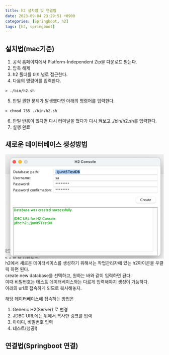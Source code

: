 ```yaml
---
title: h2 설치법 및 연결법
date: 2023-09-04 23:29:51 +0900
categories: [Springboot, h2]
tags: [h2, springboot]     
---
```


## 설치법(mac기준)

1. 공식 홈페이지에서 Platform-Independent Zip을 다운로드 받는다.  
2. 압축 해제
3. h2 폴더를 터미널로 접근한다.
4. 다음의 명령어를 입력한다.   
```
> ./bin/h2.sh
``` 
5. 만일 권한 문제가 발생했다면 아래의 명령어를 입력한다.
```
> chmod 755 ./bin/h2.sh
``` 
6. 만일 반응이 없다면 다시 터미널을 껐다가 다시 켜보고 ./bin/h2.sh를 입력한다.
7. 실행 완료

## 새로운 데이터베이스 생성방법
![create_database](https://raw.githubusercontent.com/mearyne/mdImgHost/master/_posts/2023-09-04-h2.md/3723805836698.png)
h2에서 새로운 데이터베이스를 생성하기 위해서는 작업관리자에 있는 h2아이콘을 우클릭 하면 된다.  
create new database를 선택하고, 원하는 바와 같이 입력하면 된다.   
이때 비밀번호는 테스트 데이터베이스와는 다르게 입력해야지 생성이 가능하다.  
아래의 url로 접속하게 되므로 복사해놓자.  


해당 데이터베이스에 접속하는 방법은 
1. Generic H2(Server) 로 변경
2. JDBC URL에는 위에서 복사한 링크를 입력
3. 아이디, 비밀번호 입력
4. 테스트(성공!)




## 연결법(Springboot 연결)
